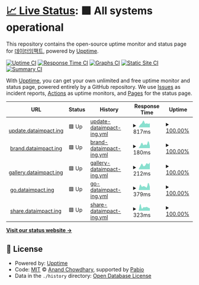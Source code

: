 # [📈 Live Status](https://status.dataimpact.ing): <!--live status--> **🟩 All systems operational**

This repository contains the open-source uptime monitor and status page for [데이터임팩트](https://dataimpact.ing), powered by [Upptime](https://github.com/upptime/upptime).

[![Uptime CI](https://github.com/DATAIMPACTING/status/workflows/Uptime%20CI/badge.svg)](https://github.com/DATAIMPACTING/status/actions?query=workflow%3A%22Uptime+CI%22)
[![Response Time CI](https://github.com/DATAIMPACTING/status/workflows/Response%20Time%20CI/badge.svg)](https://github.com/DATAIMPACTING/status/actions?query=workflow%3A%22Response+Time+CI%22)
[![Graphs CI](https://github.com/DATAIMPACTING/status/workflows/Graphs%20CI/badge.svg)](https://github.com/DATAIMPACTING/status/actions?query=workflow%3A%22Graphs+CI%22)
[![Static Site CI](https://github.com/DATAIMPACTING/status/workflows/Static%20Site%20CI/badge.svg)](https://github.com/DATAIMPACTING/status/actions?query=workflow%3A%22Static+Site+CI%22)
[![Summary CI](https://github.com/DATAIMPACTING/status/workflows/Summary%20CI/badge.svg)](https://github.com/DATAIMPACTING/status/actions?query=workflow%3A%22Summary+CI%22)

With [Upptime](https://upptime.js.org), you can get your own unlimited and free uptime monitor and status page, powered entirely by a GitHub repository. We use [Issues](https://github.com/DATAIMPACTING/status/issues) as incident reports, [Actions](https://github.com/DATAIMPACTING/status/actions) as uptime monitors, and [Pages](https://status.dataimpact.ing) for the status page.

<!--start: status pages-->
<!-- This summary is generated by Upptime (https://github.com/upptime/upptime) -->
<!-- Do not edit this manually, your changes will be overwritten -->
<!-- prettier-ignore -->
| URL | Status | History | Response Time | Uptime |
| --- | ------ | ------- | ------------- | ------ |
| <img alt="" src="https://icons.duckduckgo.com/ip3/update.dataimpact.ing.ico" height="13"> [update.dataimpact.ing](https://update.dataimpact.ing/) | 🟩 Up | [update-dataimpact-ing.yml](https://github.com/DATAIMPACTING/status/commits/HEAD/history/update-dataimpact-ing.yml) | <details><summary><img alt="Response time graph" src="./graphs/update-dataimpact-ing/response-time-week.png" height="20"> 817ms</summary><br><a href="https://status.dataimpact.ing/history/update-dataimpact-ing"><img alt="Response time 842" src="https://img.shields.io/endpoint?url=https%3A%2F%2Fraw.githubusercontent.com%2FDATAIMPACTING%2Fstatus%2FHEAD%2Fapi%2Fupdate-dataimpact-ing%2Fresponse-time.json"></a><br><a href="https://status.dataimpact.ing/history/update-dataimpact-ing"><img alt="24-hour response time 787" src="https://img.shields.io/endpoint?url=https%3A%2F%2Fraw.githubusercontent.com%2FDATAIMPACTING%2Fstatus%2FHEAD%2Fapi%2Fupdate-dataimpact-ing%2Fresponse-time-day.json"></a><br><a href="https://status.dataimpact.ing/history/update-dataimpact-ing"><img alt="7-day response time 817" src="https://img.shields.io/endpoint?url=https%3A%2F%2Fraw.githubusercontent.com%2FDATAIMPACTING%2Fstatus%2FHEAD%2Fapi%2Fupdate-dataimpact-ing%2Fresponse-time-week.json"></a><br><a href="https://status.dataimpact.ing/history/update-dataimpact-ing"><img alt="30-day response time 842" src="https://img.shields.io/endpoint?url=https%3A%2F%2Fraw.githubusercontent.com%2FDATAIMPACTING%2Fstatus%2FHEAD%2Fapi%2Fupdate-dataimpact-ing%2Fresponse-time-month.json"></a><br><a href="https://status.dataimpact.ing/history/update-dataimpact-ing"><img alt="1-year response time 842" src="https://img.shields.io/endpoint?url=https%3A%2F%2Fraw.githubusercontent.com%2FDATAIMPACTING%2Fstatus%2FHEAD%2Fapi%2Fupdate-dataimpact-ing%2Fresponse-time-year.json"></a></details> | <details><summary><a href="https://status.dataimpact.ing/history/update-dataimpact-ing">100.00%</a></summary><a href="https://status.dataimpact.ing/history/update-dataimpact-ing"><img alt="All-time uptime 100.00%" src="https://img.shields.io/endpoint?url=https%3A%2F%2Fraw.githubusercontent.com%2FDATAIMPACTING%2Fstatus%2FHEAD%2Fapi%2Fupdate-dataimpact-ing%2Fuptime.json"></a><br><a href="https://status.dataimpact.ing/history/update-dataimpact-ing"><img alt="24-hour uptime 100.00%" src="https://img.shields.io/endpoint?url=https%3A%2F%2Fraw.githubusercontent.com%2FDATAIMPACTING%2Fstatus%2FHEAD%2Fapi%2Fupdate-dataimpact-ing%2Fuptime-day.json"></a><br><a href="https://status.dataimpact.ing/history/update-dataimpact-ing"><img alt="7-day uptime 100.00%" src="https://img.shields.io/endpoint?url=https%3A%2F%2Fraw.githubusercontent.com%2FDATAIMPACTING%2Fstatus%2FHEAD%2Fapi%2Fupdate-dataimpact-ing%2Fuptime-week.json"></a><br><a href="https://status.dataimpact.ing/history/update-dataimpact-ing"><img alt="30-day uptime 100.00%" src="https://img.shields.io/endpoint?url=https%3A%2F%2Fraw.githubusercontent.com%2FDATAIMPACTING%2Fstatus%2FHEAD%2Fapi%2Fupdate-dataimpact-ing%2Fuptime-month.json"></a><br><a href="https://status.dataimpact.ing/history/update-dataimpact-ing"><img alt="1-year uptime 100.00%" src="https://img.shields.io/endpoint?url=https%3A%2F%2Fraw.githubusercontent.com%2FDATAIMPACTING%2Fstatus%2FHEAD%2Fapi%2Fupdate-dataimpact-ing%2Fuptime-year.json"></a></details>
| <img alt="" src="https://icons.duckduckgo.com/ip3/brand.dataimpact.ing.ico" height="13"> [brand.dataimpact.ing](https://brand.dataimpact.ing/) | 🟩 Up | [brand-dataimpact-ing.yml](https://github.com/DATAIMPACTING/status/commits/HEAD/history/brand-dataimpact-ing.yml) | <details><summary><img alt="Response time graph" src="./graphs/brand-dataimpact-ing/response-time-week.png" height="20"> 180ms</summary><br><a href="https://status.dataimpact.ing/history/brand-dataimpact-ing"><img alt="Response time 199" src="https://img.shields.io/endpoint?url=https%3A%2F%2Fraw.githubusercontent.com%2FDATAIMPACTING%2Fstatus%2FHEAD%2Fapi%2Fbrand-dataimpact-ing%2Fresponse-time.json"></a><br><a href="https://status.dataimpact.ing/history/brand-dataimpact-ing"><img alt="24-hour response time 197" src="https://img.shields.io/endpoint?url=https%3A%2F%2Fraw.githubusercontent.com%2FDATAIMPACTING%2Fstatus%2FHEAD%2Fapi%2Fbrand-dataimpact-ing%2Fresponse-time-day.json"></a><br><a href="https://status.dataimpact.ing/history/brand-dataimpact-ing"><img alt="7-day response time 180" src="https://img.shields.io/endpoint?url=https%3A%2F%2Fraw.githubusercontent.com%2FDATAIMPACTING%2Fstatus%2FHEAD%2Fapi%2Fbrand-dataimpact-ing%2Fresponse-time-week.json"></a><br><a href="https://status.dataimpact.ing/history/brand-dataimpact-ing"><img alt="30-day response time 199" src="https://img.shields.io/endpoint?url=https%3A%2F%2Fraw.githubusercontent.com%2FDATAIMPACTING%2Fstatus%2FHEAD%2Fapi%2Fbrand-dataimpact-ing%2Fresponse-time-month.json"></a><br><a href="https://status.dataimpact.ing/history/brand-dataimpact-ing"><img alt="1-year response time 199" src="https://img.shields.io/endpoint?url=https%3A%2F%2Fraw.githubusercontent.com%2FDATAIMPACTING%2Fstatus%2FHEAD%2Fapi%2Fbrand-dataimpact-ing%2Fresponse-time-year.json"></a></details> | <details><summary><a href="https://status.dataimpact.ing/history/brand-dataimpact-ing">100.00%</a></summary><a href="https://status.dataimpact.ing/history/brand-dataimpact-ing"><img alt="All-time uptime 100.00%" src="https://img.shields.io/endpoint?url=https%3A%2F%2Fraw.githubusercontent.com%2FDATAIMPACTING%2Fstatus%2FHEAD%2Fapi%2Fbrand-dataimpact-ing%2Fuptime.json"></a><br><a href="https://status.dataimpact.ing/history/brand-dataimpact-ing"><img alt="24-hour uptime 100.00%" src="https://img.shields.io/endpoint?url=https%3A%2F%2Fraw.githubusercontent.com%2FDATAIMPACTING%2Fstatus%2FHEAD%2Fapi%2Fbrand-dataimpact-ing%2Fuptime-day.json"></a><br><a href="https://status.dataimpact.ing/history/brand-dataimpact-ing"><img alt="7-day uptime 100.00%" src="https://img.shields.io/endpoint?url=https%3A%2F%2Fraw.githubusercontent.com%2FDATAIMPACTING%2Fstatus%2FHEAD%2Fapi%2Fbrand-dataimpact-ing%2Fuptime-week.json"></a><br><a href="https://status.dataimpact.ing/history/brand-dataimpact-ing"><img alt="30-day uptime 100.00%" src="https://img.shields.io/endpoint?url=https%3A%2F%2Fraw.githubusercontent.com%2FDATAIMPACTING%2Fstatus%2FHEAD%2Fapi%2Fbrand-dataimpact-ing%2Fuptime-month.json"></a><br><a href="https://status.dataimpact.ing/history/brand-dataimpact-ing"><img alt="1-year uptime 100.00%" src="https://img.shields.io/endpoint?url=https%3A%2F%2Fraw.githubusercontent.com%2FDATAIMPACTING%2Fstatus%2FHEAD%2Fapi%2Fbrand-dataimpact-ing%2Fuptime-year.json"></a></details>
| <img alt="" src="https://icons.duckduckgo.com/ip3/gallery.dataimpact.ing.ico" height="13"> [gallery.dataimpact.ing](https://gallery.dataimpact.ing/) | 🟩 Up | [gallery-dataimpact-ing.yml](https://github.com/DATAIMPACTING/status/commits/HEAD/history/gallery-dataimpact-ing.yml) | <details><summary><img alt="Response time graph" src="./graphs/gallery-dataimpact-ing/response-time-week.png" height="20"> 212ms</summary><br><a href="https://status.dataimpact.ing/history/gallery-dataimpact-ing"><img alt="Response time 174" src="https://img.shields.io/endpoint?url=https%3A%2F%2Fraw.githubusercontent.com%2FDATAIMPACTING%2Fstatus%2FHEAD%2Fapi%2Fgallery-dataimpact-ing%2Fresponse-time.json"></a><br><a href="https://status.dataimpact.ing/history/gallery-dataimpact-ing"><img alt="24-hour response time 299" src="https://img.shields.io/endpoint?url=https%3A%2F%2Fraw.githubusercontent.com%2FDATAIMPACTING%2Fstatus%2FHEAD%2Fapi%2Fgallery-dataimpact-ing%2Fresponse-time-day.json"></a><br><a href="https://status.dataimpact.ing/history/gallery-dataimpact-ing"><img alt="7-day response time 212" src="https://img.shields.io/endpoint?url=https%3A%2F%2Fraw.githubusercontent.com%2FDATAIMPACTING%2Fstatus%2FHEAD%2Fapi%2Fgallery-dataimpact-ing%2Fresponse-time-week.json"></a><br><a href="https://status.dataimpact.ing/history/gallery-dataimpact-ing"><img alt="30-day response time 174" src="https://img.shields.io/endpoint?url=https%3A%2F%2Fraw.githubusercontent.com%2FDATAIMPACTING%2Fstatus%2FHEAD%2Fapi%2Fgallery-dataimpact-ing%2Fresponse-time-month.json"></a><br><a href="https://status.dataimpact.ing/history/gallery-dataimpact-ing"><img alt="1-year response time 174" src="https://img.shields.io/endpoint?url=https%3A%2F%2Fraw.githubusercontent.com%2FDATAIMPACTING%2Fstatus%2FHEAD%2Fapi%2Fgallery-dataimpact-ing%2Fresponse-time-year.json"></a></details> | <details><summary><a href="https://status.dataimpact.ing/history/gallery-dataimpact-ing">100.00%</a></summary><a href="https://status.dataimpact.ing/history/gallery-dataimpact-ing"><img alt="All-time uptime 100.00%" src="https://img.shields.io/endpoint?url=https%3A%2F%2Fraw.githubusercontent.com%2FDATAIMPACTING%2Fstatus%2FHEAD%2Fapi%2Fgallery-dataimpact-ing%2Fuptime.json"></a><br><a href="https://status.dataimpact.ing/history/gallery-dataimpact-ing"><img alt="24-hour uptime 100.00%" src="https://img.shields.io/endpoint?url=https%3A%2F%2Fraw.githubusercontent.com%2FDATAIMPACTING%2Fstatus%2FHEAD%2Fapi%2Fgallery-dataimpact-ing%2Fuptime-day.json"></a><br><a href="https://status.dataimpact.ing/history/gallery-dataimpact-ing"><img alt="7-day uptime 100.00%" src="https://img.shields.io/endpoint?url=https%3A%2F%2Fraw.githubusercontent.com%2FDATAIMPACTING%2Fstatus%2FHEAD%2Fapi%2Fgallery-dataimpact-ing%2Fuptime-week.json"></a><br><a href="https://status.dataimpact.ing/history/gallery-dataimpact-ing"><img alt="30-day uptime 100.00%" src="https://img.shields.io/endpoint?url=https%3A%2F%2Fraw.githubusercontent.com%2FDATAIMPACTING%2Fstatus%2FHEAD%2Fapi%2Fgallery-dataimpact-ing%2Fuptime-month.json"></a><br><a href="https://status.dataimpact.ing/history/gallery-dataimpact-ing"><img alt="1-year uptime 100.00%" src="https://img.shields.io/endpoint?url=https%3A%2F%2Fraw.githubusercontent.com%2FDATAIMPACTING%2Fstatus%2FHEAD%2Fapi%2Fgallery-dataimpact-ing%2Fuptime-year.json"></a></details>
| <img alt="" src="https://icons.duckduckgo.com/ip3/go.dataimpact.ing.ico" height="13"> [go.dataimpact.ing](https://go.dataimpact.ing/) | 🟩 Up | [go-dataimpact-ing.yml](https://github.com/DATAIMPACTING/status/commits/HEAD/history/go-dataimpact-ing.yml) | <details><summary><img alt="Response time graph" src="./graphs/go-dataimpact-ing/response-time-week.png" height="20"> 379ms</summary><br><a href="https://status.dataimpact.ing/history/go-dataimpact-ing"><img alt="Response time 391" src="https://img.shields.io/endpoint?url=https%3A%2F%2Fraw.githubusercontent.com%2FDATAIMPACTING%2Fstatus%2FHEAD%2Fapi%2Fgo-dataimpact-ing%2Fresponse-time.json"></a><br><a href="https://status.dataimpact.ing/history/go-dataimpact-ing"><img alt="24-hour response time 321" src="https://img.shields.io/endpoint?url=https%3A%2F%2Fraw.githubusercontent.com%2FDATAIMPACTING%2Fstatus%2FHEAD%2Fapi%2Fgo-dataimpact-ing%2Fresponse-time-day.json"></a><br><a href="https://status.dataimpact.ing/history/go-dataimpact-ing"><img alt="7-day response time 379" src="https://img.shields.io/endpoint?url=https%3A%2F%2Fraw.githubusercontent.com%2FDATAIMPACTING%2Fstatus%2FHEAD%2Fapi%2Fgo-dataimpact-ing%2Fresponse-time-week.json"></a><br><a href="https://status.dataimpact.ing/history/go-dataimpact-ing"><img alt="30-day response time 391" src="https://img.shields.io/endpoint?url=https%3A%2F%2Fraw.githubusercontent.com%2FDATAIMPACTING%2Fstatus%2FHEAD%2Fapi%2Fgo-dataimpact-ing%2Fresponse-time-month.json"></a><br><a href="https://status.dataimpact.ing/history/go-dataimpact-ing"><img alt="1-year response time 391" src="https://img.shields.io/endpoint?url=https%3A%2F%2Fraw.githubusercontent.com%2FDATAIMPACTING%2Fstatus%2FHEAD%2Fapi%2Fgo-dataimpact-ing%2Fresponse-time-year.json"></a></details> | <details><summary><a href="https://status.dataimpact.ing/history/go-dataimpact-ing">100.00%</a></summary><a href="https://status.dataimpact.ing/history/go-dataimpact-ing"><img alt="All-time uptime 100.00%" src="https://img.shields.io/endpoint?url=https%3A%2F%2Fraw.githubusercontent.com%2FDATAIMPACTING%2Fstatus%2FHEAD%2Fapi%2Fgo-dataimpact-ing%2Fuptime.json"></a><br><a href="https://status.dataimpact.ing/history/go-dataimpact-ing"><img alt="24-hour uptime 100.00%" src="https://img.shields.io/endpoint?url=https%3A%2F%2Fraw.githubusercontent.com%2FDATAIMPACTING%2Fstatus%2FHEAD%2Fapi%2Fgo-dataimpact-ing%2Fuptime-day.json"></a><br><a href="https://status.dataimpact.ing/history/go-dataimpact-ing"><img alt="7-day uptime 100.00%" src="https://img.shields.io/endpoint?url=https%3A%2F%2Fraw.githubusercontent.com%2FDATAIMPACTING%2Fstatus%2FHEAD%2Fapi%2Fgo-dataimpact-ing%2Fuptime-week.json"></a><br><a href="https://status.dataimpact.ing/history/go-dataimpact-ing"><img alt="30-day uptime 100.00%" src="https://img.shields.io/endpoint?url=https%3A%2F%2Fraw.githubusercontent.com%2FDATAIMPACTING%2Fstatus%2FHEAD%2Fapi%2Fgo-dataimpact-ing%2Fuptime-month.json"></a><br><a href="https://status.dataimpact.ing/history/go-dataimpact-ing"><img alt="1-year uptime 100.00%" src="https://img.shields.io/endpoint?url=https%3A%2F%2Fraw.githubusercontent.com%2FDATAIMPACTING%2Fstatus%2FHEAD%2Fapi%2Fgo-dataimpact-ing%2Fuptime-year.json"></a></details>
| <img alt="" src="https://icons.duckduckgo.com/ip3/share.dataimpact.ing.ico" height="13"> [share.dataimpact.ing](https://share.dataimpact.ing/) | 🟩 Up | [share-dataimpact-ing.yml](https://github.com/DATAIMPACTING/status/commits/HEAD/history/share-dataimpact-ing.yml) | <details><summary><img alt="Response time graph" src="./graphs/share-dataimpact-ing/response-time-week.png" height="20"> 323ms</summary><br><a href="https://status.dataimpact.ing/history/share-dataimpact-ing"><img alt="Response time 317" src="https://img.shields.io/endpoint?url=https%3A%2F%2Fraw.githubusercontent.com%2FDATAIMPACTING%2Fstatus%2FHEAD%2Fapi%2Fshare-dataimpact-ing%2Fresponse-time.json"></a><br><a href="https://status.dataimpact.ing/history/share-dataimpact-ing"><img alt="24-hour response time 399" src="https://img.shields.io/endpoint?url=https%3A%2F%2Fraw.githubusercontent.com%2FDATAIMPACTING%2Fstatus%2FHEAD%2Fapi%2Fshare-dataimpact-ing%2Fresponse-time-day.json"></a><br><a href="https://status.dataimpact.ing/history/share-dataimpact-ing"><img alt="7-day response time 323" src="https://img.shields.io/endpoint?url=https%3A%2F%2Fraw.githubusercontent.com%2FDATAIMPACTING%2Fstatus%2FHEAD%2Fapi%2Fshare-dataimpact-ing%2Fresponse-time-week.json"></a><br><a href="https://status.dataimpact.ing/history/share-dataimpact-ing"><img alt="30-day response time 317" src="https://img.shields.io/endpoint?url=https%3A%2F%2Fraw.githubusercontent.com%2FDATAIMPACTING%2Fstatus%2FHEAD%2Fapi%2Fshare-dataimpact-ing%2Fresponse-time-month.json"></a><br><a href="https://status.dataimpact.ing/history/share-dataimpact-ing"><img alt="1-year response time 317" src="https://img.shields.io/endpoint?url=https%3A%2F%2Fraw.githubusercontent.com%2FDATAIMPACTING%2Fstatus%2FHEAD%2Fapi%2Fshare-dataimpact-ing%2Fresponse-time-year.json"></a></details> | <details><summary><a href="https://status.dataimpact.ing/history/share-dataimpact-ing">100.00%</a></summary><a href="https://status.dataimpact.ing/history/share-dataimpact-ing"><img alt="All-time uptime 100.00%" src="https://img.shields.io/endpoint?url=https%3A%2F%2Fraw.githubusercontent.com%2FDATAIMPACTING%2Fstatus%2FHEAD%2Fapi%2Fshare-dataimpact-ing%2Fuptime.json"></a><br><a href="https://status.dataimpact.ing/history/share-dataimpact-ing"><img alt="24-hour uptime 100.00%" src="https://img.shields.io/endpoint?url=https%3A%2F%2Fraw.githubusercontent.com%2FDATAIMPACTING%2Fstatus%2FHEAD%2Fapi%2Fshare-dataimpact-ing%2Fuptime-day.json"></a><br><a href="https://status.dataimpact.ing/history/share-dataimpact-ing"><img alt="7-day uptime 100.00%" src="https://img.shields.io/endpoint?url=https%3A%2F%2Fraw.githubusercontent.com%2FDATAIMPACTING%2Fstatus%2FHEAD%2Fapi%2Fshare-dataimpact-ing%2Fuptime-week.json"></a><br><a href="https://status.dataimpact.ing/history/share-dataimpact-ing"><img alt="30-day uptime 100.00%" src="https://img.shields.io/endpoint?url=https%3A%2F%2Fraw.githubusercontent.com%2FDATAIMPACTING%2Fstatus%2FHEAD%2Fapi%2Fshare-dataimpact-ing%2Fuptime-month.json"></a><br><a href="https://status.dataimpact.ing/history/share-dataimpact-ing"><img alt="1-year uptime 100.00%" src="https://img.shields.io/endpoint?url=https%3A%2F%2Fraw.githubusercontent.com%2FDATAIMPACTING%2Fstatus%2FHEAD%2Fapi%2Fshare-dataimpact-ing%2Fuptime-year.json"></a></details>

<!--end: status pages-->

[**Visit our status website →**](https://status.dataimpact.ing)

## 📄 License

- Powered by: [Upptime](https://github.com/upptime/upptime)
- Code: [MIT](./LICENSE) © [Anand Chowdhary](https://anandchowdhary.com), supported by [Pabio](https://pabio.com)
- Data in the `./history` directory: [Open Database License](https://opendatacommons.org/licenses/odbl/1-0/)
